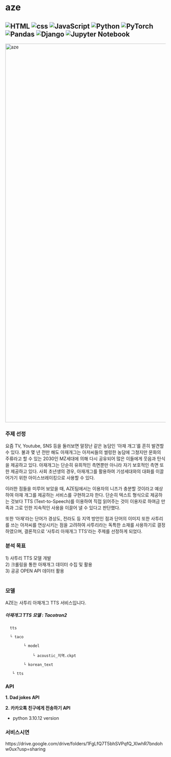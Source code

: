 # aze
![HTML](https://img.shields.io/badge/html-%23E34F26.svg?style=for-the-badge&logo=html5&logoColor=white)
![css](https://img.shields.io/badge/css-1572B6?style=for-the-badge&logo=css3&logoColor=white)
![JavaScript](https://img.shields.io/badge/javascript-%23323330.svg?style=for-the-badge&logo=javascript&logoColor=%23F7DF1E)
![Python](https://img.shields.io/badge/python-3670A0?style=for-the-badge&logo=python&logoColor=ffdd54)
![PyTorch](https://img.shields.io/badge/PyTorch-%23EE4C2C.svg?style=for-the-badge&logo=PyTorch&logoColor=white)
![Pandas](https://img.shields.io/badge/pandas-%23150458.svg?style=for-the-badge&logo=pandas&logoColor=white)
![Django](https://img.shields.io/badge/django-%23092E20.svg?style=for-the-badge&logo=django&logoColor=white)
![Jupyter Notebook](https://img.shields.io/badge/jupyter-%23FA0F00.svg?style=for-the-badge&logo=jupyter&logoColor=white)
-
<img width="1188" alt="aze" src="https://github.com/yeonjin99/aze/assets/98744367/def152d3-7d1d-4590-a9f1-1f6e96fa488e">

<h3>주제 선정</h3> 

요즘 TV, Youtube, SNS 등을 둘러보면 말장난 같은 농담인 ‘아재 개그’를 흔히 발견할 수 있다. 불과 몇 년 전만 해도 아재개그는 아저씨들의 썰렁한 농담에 그쳤지만 문화의 주류라고 할 수 있는 2030인 MZ세대에 의해 다시 공유되어 많은 이들에게 웃음과 탄식을 제공하고 있다.
아재개그는 단순히 유희적인 측면뿐만 아니라 자기 보호적인 측면 또한 제공하고 있다. 사회 초년생의 경우, 아재개그를 활용하여 기성세대와의 대화를 이끌어가기 위한 아이스브레이킹으로 사용할 수 있다.

이러한 점들을 미루어 보았을 때, AZE팀에서는 이용자의 니즈가 충분할 것이라고 예상하여 아재 개그를 제공하는 서비스를 구현하고자 한다. 단순히 텍스트 형식으로 제공하는 것보다 TTS (Text-to-Speech)를 이용하여 직접 읽어주는 것이 이용자로 하여금 만족과 그로 인한 지속적인 사용을 이끌어 낼 수 있다고 판단했다.

또한 ‘아재’라는 단어가 경상도, 전라도 등 지역 방언인 점과 단어의 이미지 또한 사투리를 쓰는 아저씨를 연상시키는 점을 고려하여 사투리라는 독특한 소재를 사용하기로 결정하였으며, 결론적으로 ‘사투리 아재개그 TTS’라는 주제를 선정하게 되었다.

<h3>분석 목표</h3>

<div>1) 사투리 TTS 모델 개발 </div>
<div>2) 크롤링을 통한 아재개그 데이터 수집 및 활용</div>
<div>3) 공공 OPEN API 데이터 활용</div>
<br>

<h3>모델</h3>
<div>AZE는 사투리 아재개그 TTS 서비스입니다.</div>

<h5>아재개그 TTS 모델 : Tacotron2</h5>

<div>

      tts

      └ taco
      
            └ model

                └ acoustic_지역.ckpt

            └ korean_text
      
       └ tts
 
</div>

<h3>API</h3>

**1. Dad jokes API**

**2. 카카오톡 친구에게 전송하기 API**

* python 3.10.12 version

<h3>서비스시연</h3>
https://drive.google.com/drive/folders/1FgLfQ7T5bhSVPqfQ_XlwhR7bndohw0ux?usp=sharing
